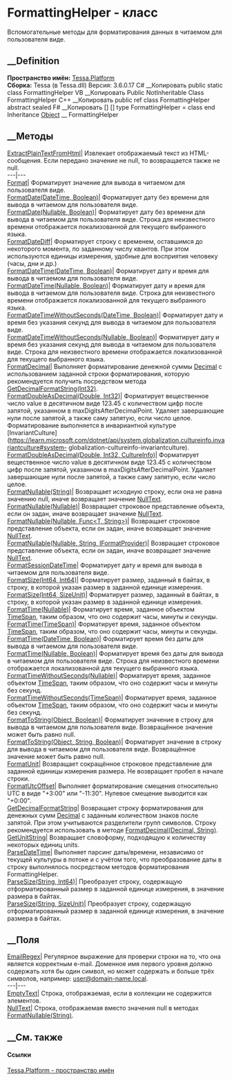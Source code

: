 # FormattingHelper - класс
Вспомогательные методы для форматирования данных в читаемом для пользователя
виде.
## __Definition
 **Пространство имён:** [Tessa.Platform](N_Tessa_Platform.htm)  
 **Сборка:** Tessa (в Tessa.dll) Версия: 3.6.0.17
C# __Копировать
     public static class FormattingHelper
VB __Копировать
     Public NotInheritable Class FormattingHelper
C++ __Копировать
     public ref class FormattingHelper abstract sealed
F# __Копировать
     [<AbstractClassAttribute>]
    [<SealedAttribute>]
    type FormattingHelper = class end
Inheritance
    [Object](https://learn.microsoft.com/dotnet/api/system.object) __ FormattingHelper
##  __Методы
[ExtractPlainTextFromHtml](M_Tessa_Platform_FormattingHelper_ExtractPlainTextFromHtml.htm)|
Извлекает отображаемый текст из HTML-сообщения. Если передано значение не
null, то возвращается также не null.  
---|---  
[Format](M_Tessa_Platform_FormattingHelper_Format.htm)|  Форматирует значение
для вывода в читаемом для пользователя виде.  
[FormatDate(DateTime,
Boolean)](M_Tessa_Platform_FormattingHelper_FormatDate.htm)|  Форматирует дату
без времени для вывода в читаемом для пользователя виде.  
[FormatDate(Nullable<DateTime>,
Boolean)](M_Tessa_Platform_FormattingHelper_FormatDate_1.htm)|  Форматирует
дату без времени для вывода в читаемом для пользователя виде. Строка для
неизвестного времени отображается локализованной для текущего выбранного
языка.  
[FormatDateDiff](M_Tessa_Platform_FormattingHelper_FormatDateDiff.htm)|
Форматирует строку с временем, оставшимся до некоторого момента, по заданному
числу квантов. При этом используются единицы измерения, удобные для восприятия
человеку (часы, дни и др.)  
[FormatDateTime(DateTime,
Boolean)](M_Tessa_Platform_FormattingHelper_FormatDateTime.htm)|  Форматирует
дату и время для вывода в читаемом для пользователя виде.  
[FormatDateTime(Nullable<DateTime>,
Boolean)](M_Tessa_Platform_FormattingHelper_FormatDateTime_1.htm)|
Форматирует дату и время для вывода в читаемом для пользователя виде. Строка
для неизвестного времени отображается локализованной для текущего выбранного
языка.  
[FormatDateTimeWithoutSeconds(DateTime,
Boolean)](M_Tessa_Platform_FormattingHelper_FormatDateTimeWithoutSeconds.htm)|
Форматирует дату и время без указания секунд для вывода в читаемом для
пользователя виде.  
[FormatDateTimeWithoutSeconds(Nullable<DateTime>,
Boolean)](M_Tessa_Platform_FormattingHelper_FormatDateTimeWithoutSeconds_1.htm)|
Форматирует дату и время без указания секунд для вывода в читаемом для
пользователя виде. Строка для неизвестного времени отображается локализованной
для текущего выбранного языка.  
[FormatDecimal](M_Tessa_Platform_FormattingHelper_FormatDecimal.htm)|
Выполняет форматирование денежной суммы
[Decimal](https://learn.microsoft.com/dotnet/api/system.decimal) с
использованием заданной строки форматирования, которую рекомендуется получить
посредством метода
[GetDecimalFormatString(Int32)](M_Tessa_Platform_FormattingHelper_GetDecimalFormatString.htm).  
[FormatDoubleAsDecimal(Double,
Int32)](M_Tessa_Platform_FormattingHelper_FormatDoubleAsDecimal.htm)|
Форматирует вещественное число value в десятичном виде 123.45 с количеством
цифр после запятой, указанном в maxDigitsAfterDecimalPoint. Удаляет
завершающие нули после запятой, а также саму запятую, если число целое.
Форматирование выполняется в инвариантной культуре
[InvariantCulture](https://learn.microsoft.com/dotnet/api/system.globalization.cultureinfo.invariantculture#system-
globalization-cultureinfo-invariantculture).  
[FormatDoubleAsDecimal(Double, Int32,
CultureInfo)](M_Tessa_Platform_FormattingHelper_FormatDoubleAsDecimal_1.htm)|
Форматирует вещественное число value в десятичном виде 123.45 с количеством
цифр после запятой, указанном в maxDigitsAfterDecimalPoint. Удаляет
завершающие нули после запятой, а также саму запятую, если число целое.  
[FormatNullable(String)](M_Tessa_Platform_FormattingHelper_FormatNullable.htm)|
Возвращает исходную строку, если она не равна значению null, иначе возвращает
значение [NullText](F_Tessa_Platform_FormattingHelper_NullText.htm).  
[FormatNullable<T>(Nullable<T>)](M_Tessa_Platform_FormattingHelper_FormatNullable__1.htm)|
Возвращает строковое представление объекта, если он задан, иначе возвращает
значение [NullText](F_Tessa_Platform_FormattingHelper_NullText.htm).  
[FormatNullable<T>(Nullable<T>, Func<T,
String>)](M_Tessa_Platform_FormattingHelper_FormatNullable__1_1.htm)|
Возвращает строковое представление объекта, если он задан, иначе возвращает
значение [NullText](F_Tessa_Platform_FormattingHelper_NullText.htm).  
[FormatNullable<T>(Nullable<T>, String,
IFormatProvider)](M_Tessa_Platform_FormattingHelper_FormatNullable__1_2.htm)|
Возвращает строковое представление объекта, если он задан, иначе возвращает
значение [NullText](F_Tessa_Platform_FormattingHelper_NullText.htm).  
[FormatSessionDateTime](M_Tessa_Platform_FormattingHelper_FormatSessionDateTime.htm)|
Форматирует дату и время для вывода в читаемом для пользователя виде.  
[FormatSize(Int64, Int64)](M_Tessa_Platform_FormattingHelper_FormatSize.htm)|
Форматирует размер, заданный в байтах, в строку, в которой указан размер в
заданной единице измерения.  
[FormatSize(Int64,
SizeUnit)](M_Tessa_Platform_FormattingHelper_FormatSize_1.htm)|  Форматирует
размер, заданный в байтах, в строку, в которой указан размер в заданной
единице измерения.  
[FormatTime(Nullable<TimeSpan>)](M_Tessa_Platform_FormattingHelper_FormatTime_2.htm)|
Форматирует время, заданное объектом
[TimeSpan](https://learn.microsoft.com/dotnet/api/system.timespan), таким
образом, что оно содержит часы, минуты и секунды.  
[FormatTime(TimeSpan)](M_Tessa_Platform_FormattingHelper_FormatTime_3.htm)|
Форматирует время, заданное объектом
[TimeSpan](https://learn.microsoft.com/dotnet/api/system.timespan), таким
образом, что оно содержит часы, минуты и секунды.  
[FormatTime(DateTime,
Boolean)](M_Tessa_Platform_FormattingHelper_FormatTime.htm)|  Форматирует
время без даты для вывода в читаемом для пользователя виде.  
[FormatTime(Nullable<DateTime>,
Boolean)](M_Tessa_Platform_FormattingHelper_FormatTime_1.htm)|  Форматирует
время без даты для вывода в читаемом для пользователя виде. Строка для
неизвестного времени отображается локализованной для текущего выбранного
языка.  
[FormatTimeWithoutSeconds(Nullable<TimeSpan>)](M_Tessa_Platform_FormattingHelper_FormatTimeWithoutSeconds.htm)|
Форматирует время, заданное объектом
[TimeSpan](https://learn.microsoft.com/dotnet/api/system.timespan), таким
образом, что оно содержит часы и минуты без секунд.  
[FormatTimeWithoutSeconds(TimeSpan)](M_Tessa_Platform_FormattingHelper_FormatTimeWithoutSeconds_1.htm)|
Форматирует время, заданное объектом
[TimeSpan](https://learn.microsoft.com/dotnet/api/system.timespan), таким
образом, что оно содержит часы и минуты без секунд.  
[FormatToString(Object,
Boolean)](M_Tessa_Platform_FormattingHelper_FormatToString.htm)|  Форматирует
значение в строку для вывода в читаемом для пользователя виде. Возвращённое
значение может быть равно null.  
[FormatToString(Object, String,
Boolean)](M_Tessa_Platform_FormattingHelper_FormatToString_1.htm)|
Форматирует значение в строку для вывода в читаемом для пользователя виде.
Возвращённое значение может быть равно null.  
[FormatUnit](M_Tessa_Platform_FormattingHelper_FormatUnit.htm)|  Возвращает
сокращённое строковое представление для заданной единицы измерения размера. Не
возвращает пробел в начале строки.  
[FormatUtcOffset](M_Tessa_Platform_FormattingHelper_FormatUtcOffset.htm)|
Выполняет форматирование смещения относительно UTC в виде "+3:00" или
"-11:30". Нулевое смещение выводится как "+0:00".  
[GetDecimalFormatString](M_Tessa_Platform_FormattingHelper_GetDecimalFormatString.htm)|
Возвращает строку форматирования для денежных сумм
[Decimal](https://learn.microsoft.com/dotnet/api/system.decimal) с заданным
количеством знаков после запятой. При этом учитываются разделители групп
символов. Строку рекомендуется использовать в методе [FormatDecimal(Decimal,
String)](M_Tessa_Platform_FormattingHelper_FormatDecimal.htm).  
[GetUnitString](M_Tessa_Platform_FormattingHelper_GetUnitString.htm)|
Возвращает словоформу, подходящую к количеству некоторых единиц units.  
[ParseDateTime](M_Tessa_Platform_FormattingHelper_ParseDateTime.htm)|
Выполняет парсинг даты/времени, независимо от текущей культуры в потоке и с
учётом того, что преобразование даты в строку выполнялось посредством методов
форматирования FormattingHelper.  
[ParseSize(String, Int64)](M_Tessa_Platform_FormattingHelper_ParseSize.htm)|
Преобразует строку, содержащую отформатированный размер в заданной единице
измерения, в значение размера в байтах.  
[ParseSize(String,
SizeUnit)](M_Tessa_Platform_FormattingHelper_ParseSize_1.htm)|  Преобразует
строку, содержащую отформатированный размер в заданной единице измерения, в
значение размера в байтах.  
## __Поля
[EmailRegex](F_Tessa_Platform_FormattingHelper_EmailRegex.htm)|  Регулярное
выражение для проверки строки на то, что она является корректным e-mail.
Доменное имя первого уровня должно содержать хотя бы один символ, но может
содержать и больше трёх символов, например: user@domain-name.local.  
---|---  
[EmptyText](F_Tessa_Platform_FormattingHelper_EmptyText.htm)|  Строка,
отображаемая, если в коллекции не содержится элементов.  
[NullText](F_Tessa_Platform_FormattingHelper_NullText.htm)|  Строка,
отображаемая вместо значения null в методах
[FormatNullable(String)](M_Tessa_Platform_FormattingHelper_FormatNullable.htm).  
## __См. также
#### Ссылки
[Tessa.Platform - пространство имён](N_Tessa_Platform.htm)
